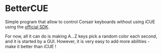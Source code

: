 # BetterCUE
Simple program that allow to control Corsair keyboards without using iCUE using the [official SDK](http://forum.corsair.com/v3/showthread.php?t=179027).

For now, all it can do is making A...Z keys pick a random color each second, and it is started by a GUI. However, it is very easy to add more abilities - make it better than iCUE ! 
